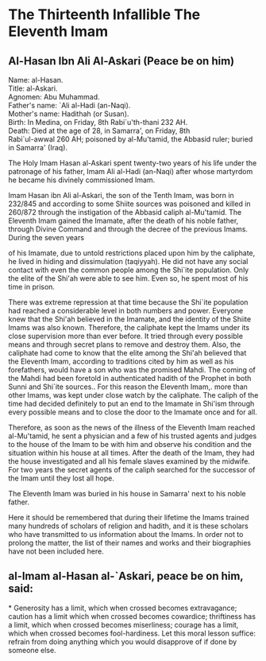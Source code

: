 The Thirteenth Infallible The Eleventh Imam
===========================================

Al-Hasan Ibn Ali Al-Askari (Peace be on him)
--------------------------------------------

Name: al-Hasan.  
 Title: al-Askari.  
 Agnomen: Abu Muhammad.  
 Father's name: \`Ali al-Hadi (an-Naqi).  
 Mother's name: Hadithah (or Susan).  
 Birth: In Medina, on Friday, 8th Rabi\`u'th-thani 232 AH.  
 Death: Died at the age of 28, in Samarra', on Friday, 8th  
 Rabi\`ul-awwal 260 AH; poisoned by al-Mu'tamid, the Abbasid ruler;
buried in Samarra' (Iraq).

The Holy Imam Hasan al-Askari spent twenty-two years of his life under
the patronage of his father, Imam Ali al-Hadi (an-Naqi) after whose
martyrdom he became his divinely commissioned Imam.

Imam Hasan ibn Ali al-Askari, the son of the Tenth Imam, was born in
232/845 and according to some Shiite sources was poisoned and killed in
260/872 through the instigation of the Abbasid caliph al-Mu'tamid. The
Eleventh Imam gained the Imamate, after the death of his noble father,
through Divine Command and through the decree of the previous Imams.
During the seven years

of his Imamate, due to untold restrictions placed upon him by the
caliphate, he lived in hiding and dissimulation (taqiyyah). He did not
have any social contact with even the common people among the Shi\`ite
population. Only the elite of the Shi'ah were able to see him. Even so,
he spent most of his time in prison.

There was extreme repression at that time because the Shi\`ite
population had reached a considerable level in both numbers and power.
Everyone knew that the Shi'ah believed in the Imamate, and the identity
of the Shiite Imams was also known. Therefore, the caliphate kept the
Imams under its close supervision more than ever before. It tried
through every possible means and through secret plans to remove and
destroy them. Also, the caliphate had come to know that the elite among
the Shi'ah believed that the Eleventh Imam, according to traditions
cited by him as well as his forefathers, would have a son who was the
promised Mahdi. The coming of the Mahdi had been foretold in
authenticated hadith of the Prophet in both Sunni and Shi\`ite sources..
For this reason the Eleventh Imam,. more than other Imams, was kept
under close watch by the caliphate. The caliph of the time had decided
definitely to put an end to the Imamate in Shi'ism through every
possible means and to close the door to the Imamate once and for all.

Therefore, as soon as the news of the illness of the Eleventh Imam
reached al-Mu'tamid, he sent a physician and a few of his trusted agents
and judges to the house of the Imam to be with him and observe his
condition and the situation within his house at all times. After the
death of the Imam, they had the house investigated and all his female
slaves examined by the midwife. For two years the secret agents of the
caliph searched for the successor of the Imam until they lost all hope.

The Eleventh Imam was buried in his house in Samarra' next to his noble
father.

Here it should be remembered that during their lifetime the Imams
trained many hundreds of scholars of religion and hadith, and it is
these scholars who have transmitted to us information about the Imams.
In order not to prolong the matter, the list of their names and works
and their biographies have not been included here.

al-Imam al-Hasan al-\`Askari, peace be on him, said:
----------------------------------------------------

\* Generosity has a limit, which when crossed becomes extravagance;
caution has a limit which when crossed becomes cowardice; thriftiness
has a limit, which when crossed becomes miserliness; courage has a
limit, which when crossed becomes fool-hardiness. Let this moral lesson
suffice: refrain from doing anything which you would disapprove of if
done by someone else.


